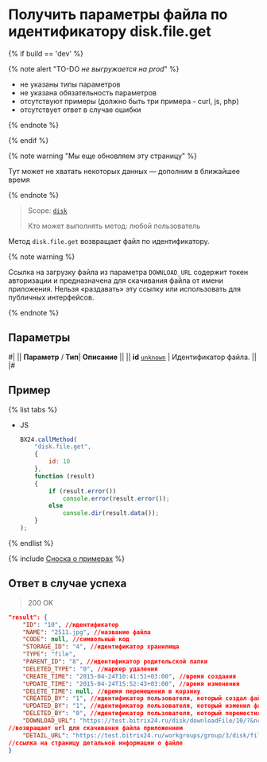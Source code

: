 # Получить параметры файла по идентификатору disk.file.get

{% if build == 'dev' %}

{% note alert "TO-DO _не выгружается на prod_" %}

- не указаны типы параметров
- не указана обязательность параметров
- отсутствуют примеры (должно быть три примера - curl, js, php)
- отсутствует ответ в случае ошибки

{% endnote %}

{% endif %}

{% note warning "Мы еще обновляем эту страницу" %}

Тут может не хватать некоторых данных — дополним в ближайшее время

{% endnote %}

> Scope: [`disk`](../../scopes/permissions.md)
>
> Кто может выполнять метод: любой пользователь

Метод `disk.file.get` возвращает файл по идентификатору.

{% note warning %}

Ссылка на загрузку файла из параметра `DOWNLOAD_URL` содержит токен авторизации и предназначена для скачивания файла от имени приложения. Нельзя «раздавать» эту ссылку или использовать для публичных интерфейсов.

{% endnote %}

## Параметры

#|
||  **Параметр** / **Тип**| **Описание** ||
|| **id**
[`unknown`](../../data-types.md) | Идентификатор файла. ||
|#

## Пример

{% list tabs %}

- JS

    ```js
    BX24.callMethod(
        "disk.file.get",
        {
            id: 10
        },
        function (result)
        {
            if (result.error())
                console.error(result.error());
            else
                console.dir(result.data());
        }
    );
    ```

{% endlist %}

{% include [Сноска о примерах](../../../_includes/examples.md) %}

## Ответ в случае успеха

> 200 OK

```json
"result": {
    "ID": "10", //идентификатор
    "NAME": "2511.jpg", //название файла
    "CODE": null, //символьный код
    "STORAGE_ID": "4", //идентификатор хранилища
    "TYPE": "file",
    "PARENT_ID": "8", //идентификатор родительской папки
    "DELETED_TYPE": "0", //маркер удаления
    "CREATE_TIME": "2015-04-24T10:41:51+03:00", //время создания
    "UPDATE_TIME": "2015-04-24T15:52:43+03:00", //время изменения
    "DELETE_TIME": null, //время перемещения в корзину
    "CREATED_BY": "1", //идентификатор пользователя, который создал файл
    "UPDATED_BY": "1", //идентификатор пользователя, который изменил файл
    "DELETED_BY": "0", //идентификатор пользователя, который переместил в корзину файл
    "DOWNLOAD_URL": "https://test.bitrix24.ru/disk/downloadFile/10/?&ncc=1&filename=2511.jpg&auth=******",
//возвращает url для скачивания файла приложением
    "DETAIL_URL": "https://test.bitrix24.ru/workgroups/group/3/disk/file/2511.jpg"
//ссылка на страницу детальной информации о файле
}
```